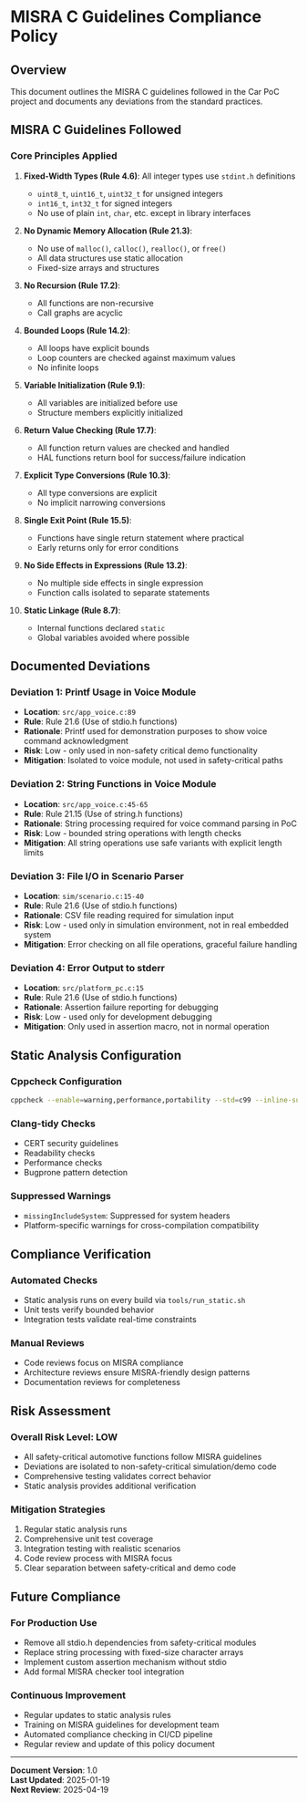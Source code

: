 # MISRA C Guidelines Compliance Policy

## Overview

This document outlines the MISRA C guidelines followed in the Car PoC project and documents any deviations from the standard practices.

## MISRA C Guidelines Followed

### Core Principles Applied

1. **Fixed-Width Types (Rule 4.6)**: All integer types use `stdint.h` definitions
   - `uint8_t`, `uint16_t`, `uint32_t` for unsigned integers
   - `int16_t`, `int32_t` for signed integers
   - No use of plain `int`, `char`, etc. except in library interfaces

2. **No Dynamic Memory Allocation (Rule 21.3)**: 
   - No use of `malloc()`, `calloc()`, `realloc()`, or `free()`
   - All data structures use static allocation
   - Fixed-size arrays and structures

3. **No Recursion (Rule 17.2)**:
   - All functions are non-recursive
   - Call graphs are acyclic

4. **Bounded Loops (Rule 14.2)**:
   - All loops have explicit bounds
   - Loop counters are checked against maximum values
   - No infinite loops

5. **Variable Initialization (Rule 9.1)**:
   - All variables are initialized before use
   - Structure members explicitly initialized

6. **Return Value Checking (Rule 17.7)**:
   - All function return values are checked and handled
   - HAL functions return bool for success/failure indication

7. **Explicit Type Conversions (Rule 10.3)**:
   - All type conversions are explicit
   - No implicit narrowing conversions

8. **Single Exit Point (Rule 15.5)**:
   - Functions have single return statement where practical
   - Early returns only for error conditions

9. **No Side Effects in Expressions (Rule 13.2)**:
   - No multiple side effects in single expression
   - Function calls isolated to separate statements

10. **Static Linkage (Rule 8.7)**:
    - Internal functions declared `static`
    - Global variables avoided where possible

## Documented Deviations

### Deviation 1: Printf Usage in Voice Module
- **Location**: `src/app_voice.c:89`
- **Rule**: Rule 21.6 (Use of stdio.h functions)
- **Rationale**: Printf used for demonstration purposes to show voice command acknowledgment
- **Risk**: Low - only used in non-safety critical demo functionality
- **Mitigation**: Isolated to voice module, not used in safety-critical paths

### Deviation 2: String Functions in Voice Module  
- **Location**: `src/app_voice.c:45-65`
- **Rule**: Rule 21.15 (Use of string.h functions)
- **Rationale**: String processing required for voice command parsing in PoC
- **Risk**: Low - bounded string operations with length checks
- **Mitigation**: All string operations use safe variants with explicit length limits

### Deviation 3: File I/O in Scenario Parser
- **Location**: `sim/scenario.c:15-40`
- **Rule**: Rule 21.6 (Use of stdio.h functions)
- **Rationale**: CSV file reading required for simulation input
- **Risk**: Low - used only in simulation environment, not in real embedded system
- **Mitigation**: Error checking on all file operations, graceful failure handling

### Deviation 4: Error Output to stderr
- **Location**: `src/platform_pc.c:15`
- **Rule**: Rule 21.6 (Use of stdio.h functions)
- **Rationale**: Assertion failure reporting for debugging
- **Risk**: Low - used only for development debugging
- **Mitigation**: Only used in assertion macro, not in normal operation

## Static Analysis Configuration

### Cppcheck Configuration
```bash
cppcheck --enable=warning,performance,portability --std=c99 --inline-suppr
```

### Clang-tidy Checks
- CERT security guidelines
- Readability checks  
- Performance checks
- Bugprone pattern detection

### Suppressed Warnings
- `missingIncludeSystem`: Suppressed for system headers
- Platform-specific warnings for cross-compilation compatibility

## Compliance Verification

### Automated Checks
- Static analysis runs on every build via `tools/run_static.sh`
- Unit tests verify bounded behavior
- Integration tests validate real-time constraints

### Manual Reviews
- Code reviews focus on MISRA compliance
- Architecture reviews ensure MISRA-friendly design patterns
- Documentation reviews for completeness

## Risk Assessment

### Overall Risk Level: LOW
- All safety-critical automotive functions follow MISRA guidelines
- Deviations are isolated to non-safety-critical simulation/demo code
- Comprehensive testing validates correct behavior
- Static analysis provides additional verification

### Mitigation Strategies
1. Regular static analysis runs
2. Comprehensive unit test coverage
3. Integration testing with realistic scenarios
4. Code review process with MISRA focus
5. Clear separation between safety-critical and demo code

## Future Compliance

### For Production Use
- Remove all stdio.h dependencies from safety-critical modules
- Replace string processing with fixed-size character arrays
- Implement custom assertion mechanism without stdio
- Add formal MISRA checker tool integration

### Continuous Improvement
- Regular updates to static analysis rules
- Training on MISRA guidelines for development team
- Automated compliance checking in CI/CD pipeline
- Regular review and update of this policy document

---

**Document Version**: 1.0  
**Last Updated**: 2025-01-19  
**Next Review**: 2025-04-19